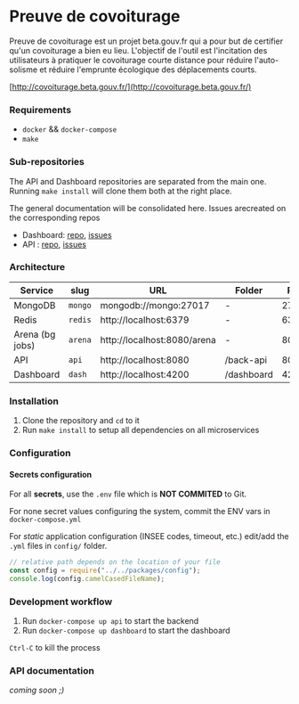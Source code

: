 # Preuve de covoiturage

Preuve de covoiturage est un projet beta.gouv.fr qui a pour but de certifier
qu'un covoiturage a bien eu lieu. L'objectif de l'outil est l'incitation des
utilisateurs à pratiquer le covoiturage courte distance pour réduire
l'auto-solisme et réduire l'emprunte écologique des déplacements courts.

[http://covoiturage.beta.gouv.fr/](http://covoiturage.beta.gouv.fr/)

### Requirements

- `docker` && `docker-compose`
- `make`

### Sub-repositories

The API and Dashboard repositories are separated from the main one. Running `make install`
will clone them both at the right place.

The general documentation will be consolidated here. Issues arecreated on the corresponding repos

- Dashboard: [repo](https://github.com/betagouv/preuve-covoiturage-dashboard), [issues](https://github.com/betagouv/preuve-covoiturage-dashboard/issues)
- API : [repo](https://github.com/betagouv/preuve-covoiturage-api), [issues](https://github.com/betagouv/preuve-covoiturage-api/issues)

### Architecture

| Service         | slug       | URL                         | Folder         | Port          |
|-----------------|------------|-----------------------------|----------------|---------------|
| MongoDB         | `mongo`    | mongodb://mongo:27017       | -              | 27017         |
| Redis           | `redis`    | http://localhost:6379       | -              | 6379          |
| Arena (bg jobs) | `arena`    | http://localhost:8080/arena | -              | 8080          |
| API             | `api`      | http://localhost:8080       | /back-api      | 8080          |
| Dashboard       | `dash`     | http://localhost:4200       | /dashboard     | 4200          |

### Installation

1. Clone the repository and `cd` to it
2. Run `make install` to setup all dependencies on all microservices

### Configuration

#### Secrets configuration

For all **secrets**, use the `.env` file which is **NOT COMMITED** to Git.

For none secret values configuring the system, commit the ENV vars in `docker-compose.yml`

For _static_ application configuration (INSEE codes, timeout, etc.) edit/add the `.yml` files in `config/` folder.

```js
// relative path depends on the location of your file
const config = require("../../packages/config");
console.log(config.camelCasedFileName);
```

### Development workflow

1. Run `docker-compose up api` to start the backend
2. Run `docker-compose up dashboard` to start the dashboard

`Ctrl-C` to kill the process

### API documentation

_coming soon ;)_

